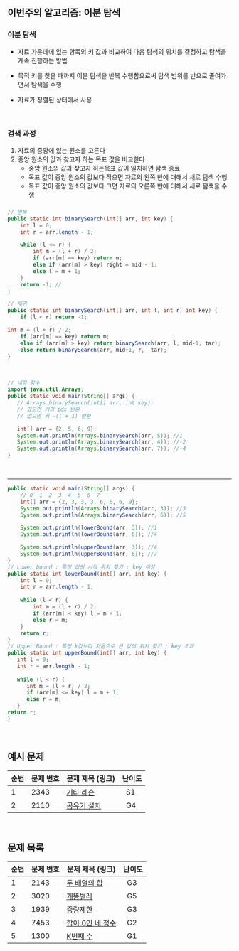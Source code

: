 ## 이번주의 알고리즘: 이분 탐색

### 이분 탐색

- 자료 가운데에 있는 항목의 키 값과 비교하여 다음 탐색의 위치를 결정하고 탐색을 계속 진행하는 방법
- 목적 키를 찾을 때까지 이분 탐색을 반복 수행함으로써 탐색 범위를 반으로 줄여가면서 탐색을 수행

- 자료가 정렬된 상태에서 사용

<br>

### 검색 과정
1. 자료의 중앙에 있는 원소를 고른다
2. 중앙 원소의 값과 찾고자 하는 목표 값을 비교한다
   - 중앙 원소의 값과 찾고자 하는목표 값이 일치하면 탐색 종료
   - 목표 값이 중앙 원소의 값보다 작으면 자료의 왼쪽 반에 대해서 새로 탐색 수행
   - 목표 값이 중앙 원소의 값보다 크면 자료의 오른쪽 반에 대해서 새로 탐색을 수행

###
```java
// 반복
public static int binarySearch(int[] arr, int key) {
    int l = 0;
    int r = arr.length - 1;

    while (l <= r) {
        int m = (l + r) / 2;
        if (arr[m] == key) return m;
        else if (arr[m] > key) right = mid - 1;
        else l = m + 1;
    }
    return -1; //
}
```

```java
// 재귀
public static int binarySearch(int[] arr, int l, int r, int key) {
    if (l < r) return -1;

int m = (l + r) / 2;
    if (arr[m] == key) return m;
    else if (arr[m] > key) return binarySearch(arr, l, mid-1, tar);
    else return binarySearch(arr, mid+1, r,  tar); 
}
```
&nbsp;
```java
// 내장 함수
import java.util.Arrays;
public static void main(String[] args) {
   // Arrays.binarySearch(int[] arr, int key);
   // 있으면 키의 idx 반환
   // 없으면 키 -(l + 1) 반환

   int[] arr = {2, 5, 6, 9};
   System.out.println(Arrays.binarySearch(arr, 5)); //1
   System.out.println(Arrays.binarySearch(arr, 4)); //-2
   System.out.println(Arrays.binarySearch(arr, 7)); //-4
}
```
<br>
<hr></hr> 

```java
public static void main(String[] args) {
    // 0  1  2  3  4  5  6  7
    int[] arr = {2, 3, 3, 3, 6, 6, 6, 9};
    System.out.println(Arrays.binarySearch(arr, 3)); //3
    System.out.println(Arrays.binarySearch(arr, 6)); //5

    System.out.println(lowerBound(arr, 3)); //1
    System.out.println(lowerBound(arr, 6)); //4

    System.out.println(upperBound(arr, 3)); //4
    System.out.println(upperBound(arr, 6)); //7
}
// Lower bound : 특정 값의 시작 위치 찾기 ; key 이상
public static int lowerBound(int[] arr, int key) {
    int l = 0;
    int r = arr.length - 1;
    
    while (l < r) {
        int m = (l + r) / 2;
        if (arr[m] < key) l = m + 1;
        else r = m;
    }
    return r;
}
// Upper Bound : 특정 k값보다 처음으로 큰 값의 위치 찾기 ; key 초과
public static int upperBound(int[] arr, int key) {
   int l = 0;
   int r = arr.length - 1;
   
   while (l < r) {
      int m = (l + r) / 2;
      if (arr[m] <= key) l = m + 1;
      else r = m;
   }
return r;
}
```

<br>

## 예시 문제

| **순번** | **문제 번호** | **문제 제목 (링크)**                                 | 난이도       | 
|--------|-----------|------------------------------------------------|-----------| 
| 1      | 2343      | [기타 레슨](https://www.acmicpc.net/problem/2343)  | &nbsp; S1 |
| 2      | 2110      | [공유기 설치](https://www.acmicpc.net/problem/2110) | &nbsp; G4 |

<br>

## 문제 목록

| **순번** | **문제 번호** | **문제 제목 (링크)**                                     | 난이도       | 
|--------|-----------|----------------------------------------------------|-----------| 
| 1      | 2143      | [두 배열의 합](https://www.acmicpc.net/problem/2143)    | &nbsp; G3 |
| 2      | 3020      | [개똥벌레](https://www.acmicpc.net/problem/3020)       | &nbsp; G5 |
| 3      | 1939      | [중량제한](https://www.acmicpc.net/problem/1939)   | &nbsp; G3 |
| 4      | 7453      | [합이 0인 네 정수](https://www.acmicpc.net/problem/7453) | &nbsp; G2 |
| 5      | 1300      | [K번째 수](https://www.acmicpc.net/problem/1300)      | &nbsp; G1 |

<br>
<br>


